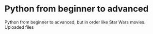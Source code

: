 # Python from beginner to advanced
 Python from beginner to advanced, but in order like Star Wars movies.
Uploaded files

